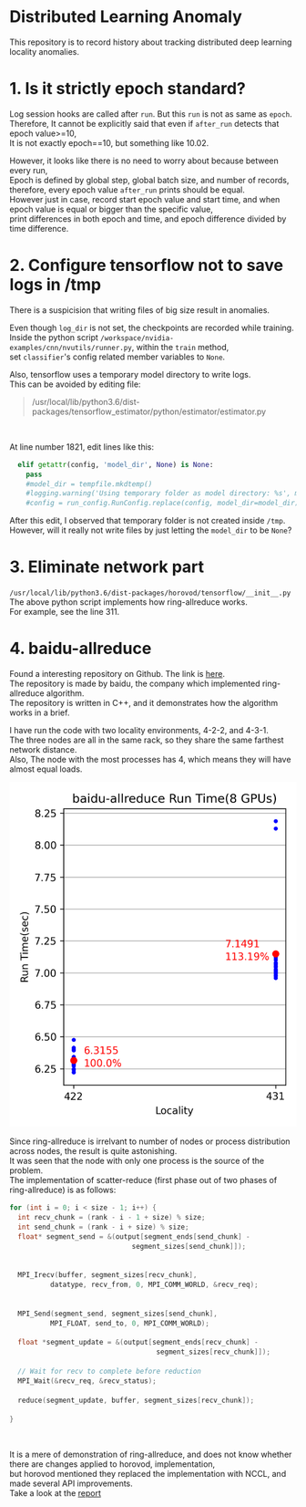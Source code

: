 # Distributed Learning Anomaly
This repository is to record history about tracking distributed deep learning locality anomalies.
<br>

# 1. Is it strictly epoch standard?
Log session hooks are called after `run`. But this `run` is not as same as `epoch`.<br>
Therefore, It cannot be explicitly said that even if `after_run` detects that epoch value>=10,<br>
It is not exactly epoch==10, but something like 10.02.
<br>

However, it looks like there is no need to worry about because between every run,<br>
Epoch is defined by global step, global batch size, and number of records,<br>
therefore, every epoch value `after_run` prints should be equal.<br>
However just in case, record start epoch value and start time,
and when epoch value is equal or bigger than the specific value,<br>
print differences in both epoch and time, and epoch difference divided by time difference.
<br>

# 2. Configure tensorflow not to save logs in /tmp
There is a suspicision that writing files of big size result in anomalies.
<br>

Even though `log_dir` is not set, the checkpoints are recorded while training.<br>
Inside the python script `/workspace/nvidia-examples/cnn/nvutils/runner.py`, within the `train` method,<br>
set `classifier`'s config related member variables to `None`.

Also, tensorflow uses a temporary model directory to write logs.<br>
This can be avoided by editing file:<br>
> /usr/local/lib/python3.6/dist-packages/tensorflow_estimator/python/estimator/estimator.py
<br>

At line number 1821, edit lines like this:
```python
  elif getattr(config, 'model_dir', None) is None:
    pass
    #model_dir = tempfile.mkdtemp()
    #logging.warning('Using temporary folder as model directory: %s', model_dir)
    #config = run_config.RunConfig.replace(config, model_dir=model_dir)
```
After this edit, I observed that temporary folder is not created inside `/tmp`.
However, will it really not write files by just letting the `model_dir` to be `None`?


# 3. Eliminate network part
`/usr/local/lib/python3.6/dist-packages/horovod/tensorflow/__init__.py`<br>
The above python script implements how ring-allreduce works.<br>
For example, see the line 311.
<br>

# 4. baidu-allreduce
Found a interesting repository on Github. The link is [here](https://github.com/baidu-research/baidu-allreduce).<br>
The repository is made by baidu, the company which implemented ring-allreduce algorithm.<br>
The repository is written in C++, and it demonstrates how the algorithm works in a brief.
<br>

I have run the code with two locality environments, 4-2-2, and 4-3-1.<br>
The three nodes are all in the same rack, so they share the same farthest network distance.<br>
Also, The node with the most processes has 4, which means they will have almost equal loads.
<br>

![image](img/210222-baidu-allreduce-Run-Time-locality-comparison-(8-GPUs).png)
<br>

Since ring-allreduce is irrelvant to number of nodes or process distribution across
nodes, the result is quite astonishing.<br>
It was seen that the node with only one process is the source of the problem.<br>
The implementation of scatter-reduce (first phase out of two phases of ring-allreduce) is as follows:
<br>

```cpp
for (int i = 0; i < size - 1; i++) {
  int recv_chunk = (rank - i - 1 + size) % size;
  int send_chunk = (rank - i + size) % size;
  float* segment_send = &(output[segment_ends[send_chunk] -
                              segment_sizes[send_chunk]]);


  MPI_Irecv(buffer, segment_sizes[recv_chunk],
          datatype, recv_from, 0, MPI_COMM_WORLD, &recv_req);


  MPI_Send(segment_send, segment_sizes[send_chunk],
          MPI_FLOAT, send_to, 0, MPI_COMM_WORLD);

  float *segment_update = &(output[segment_ends[recv_chunk] -
                                    segment_sizes[recv_chunk]]);

  // Wait for recv to complete before reduction
  MPI_Wait(&recv_req, &recv_status);

  reduce(segment_update, buffer, segment_sizes[recv_chunk]);

}
```
<br>

It is a mere of demonstration of ring-allreduce, and does not know whether there are changes applied to
horovod, implementation,<br>
but horovod mentioned they replaced the implementation with NCCL, and made several API improvements.<br>
Take a look at the [report](https://arxiv.org/pdf/1802.05799.pdf)
<br>